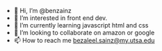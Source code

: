 - 👋 Hi, I’m @benzainz
- 👀 I’m interested in front end dev.
- 🌱 I’m currently learning javascript html and css 
- 💞️ I’m looking to collaborate on amazon or google
- 📫 How to reach me bezaleel.sainz@my.utsa.edu

<!---
benzainz/benzainz is a ✨ special ✨ repository because its `README.md` (this file) appears on your GitHub profile.
You can click the Preview link to take a look at your changes.
--->
